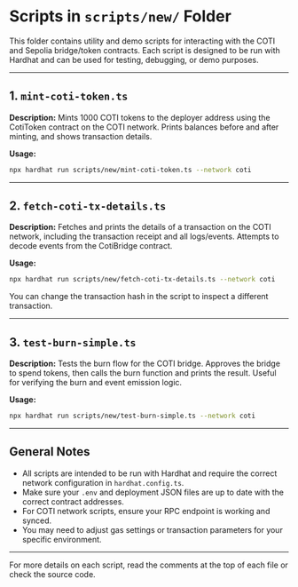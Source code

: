 # Scripts in `scripts/new/` Folder

This folder contains utility and demo scripts for interacting with the COTI and Sepolia bridge/token contracts. Each script is designed to be run with Hardhat and can be used for testing, debugging, or demo purposes.

---

## 1. `mint-coti-token.ts`
**Description:**
Mints 1000 COTI tokens to the deployer address using the CotiToken contract on the COTI network. Prints balances before and after minting, and shows transaction details.

**Usage:**
```bash
npx hardhat run scripts/new/mint-coti-token.ts --network coti
```

---

## 2. `fetch-coti-tx-details.ts`
**Description:**
Fetches and prints the details of a transaction on the COTI network, including the transaction receipt and all logs/events. Attempts to decode events from the CotiBridge contract.

**Usage:**
```bash
npx hardhat run scripts/new/fetch-coti-tx-details.ts --network coti
```

You can change the transaction hash in the script to inspect a different transaction.

---

## 3. `test-burn-simple.ts`
**Description:**
Tests the burn flow for the COTI bridge. Approves the bridge to spend tokens, then calls the burn function and prints the result. Useful for verifying the burn and event emission logic.

**Usage:**
```bash
npx hardhat run scripts/new/test-burn-simple.ts --network coti
```

---

## General Notes
- All scripts are intended to be run with Hardhat and require the correct network configuration in `hardhat.config.ts`.
- Make sure your `.env` and deployment JSON files are up to date with the correct contract addresses.
- For COTI network scripts, ensure your RPC endpoint is working and synced.
- You may need to adjust gas settings or transaction parameters for your specific environment.

---

For more details on each script, read the comments at the top of each file or check the source code. 